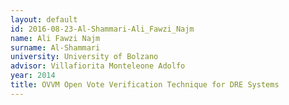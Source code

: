 ```yaml
---
layout: default 
id: 2016-08-23-Al-Shammari-Ali_Fawzi_Najm
name: Ali Fawzi Najm
surname: Al-Shammari
university: University of Bolzano
advisor: Villafiorita Monteleone Adolfo
year: 2014
title: OVVM Open Vote Verification Technique for DRE Systems
---
```

